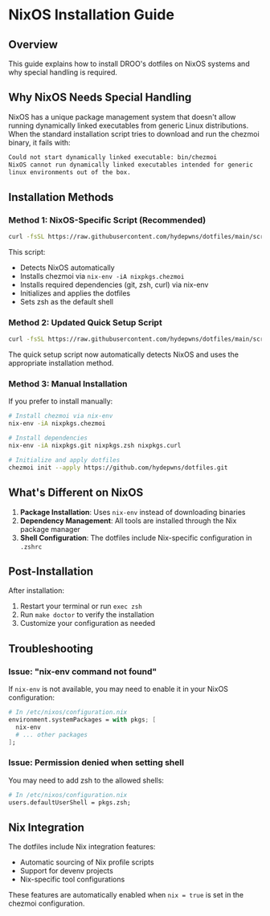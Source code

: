 # NixOS Installation Guide

## Overview

This guide explains how to install DROO's dotfiles on NixOS systems and why special handling is required.

## Why NixOS Needs Special Handling

NixOS has a unique package management system that doesn't allow running dynamically linked executables from generic Linux distributions. When the standard installation script tries to download and run the chezmoi binary, it fails with:

```bash
Could not start dynamically linked executable: bin/chezmoi
NixOS cannot run dynamically linked executables intended for generic
linux environments out of the box.
```

## Installation Methods

### Method 1: NixOS-Specific Script (Recommended)

```bash
curl -fsSL https://raw.githubusercontent.com/hydepwns/dotfiles/main/scripts/setup/nixos-setup.sh | bash
```

This script:

- Detects NixOS automatically
- Installs chezmoi via `nix-env -iA nixpkgs.chezmoi`
- Installs required dependencies (git, zsh, curl) via nix-env
- Initializes and applies the dotfiles
- Sets zsh as the default shell

### Method 2: Updated Quick Setup Script

```bash
curl -fsSL https://raw.githubusercontent.com/hydepwns/dotfiles/main/scripts/setup/quick-setup.sh | bash
```

The quick setup script now automatically detects NixOS and uses the appropriate installation method.

### Method 3: Manual Installation

If you prefer to install manually:

```bash
# Install chezmoi via nix-env
nix-env -iA nixpkgs.chezmoi

# Install dependencies
nix-env -iA nixpkgs.git nixpkgs.zsh nixpkgs.curl

# Initialize and apply dotfiles
chezmoi init --apply https://github.com/hydepwns/dotfiles.git
```

## What's Different on NixOS

1. **Package Installation**: Uses `nix-env` instead of downloading binaries
2. **Dependency Management**: All tools are installed through the Nix package manager
3. **Shell Configuration**: The dotfiles include Nix-specific configuration in `.zshrc`

## Post-Installation

After installation:

1. Restart your terminal or run `exec zsh`
2. Run `make doctor` to verify the installation
3. Customize your configuration as needed

## Troubleshooting

### Issue: "nix-env command not found"

If `nix-env` is not available, you may need to enable it in your NixOS configuration:

```nix
# In /etc/nixos/configuration.nix
environment.systemPackages = with pkgs; [
  nix-env
  # ... other packages
];
```

### Issue: Permission denied when setting shell

You may need to add zsh to the allowed shells:

```nix
# In /etc/nixos/configuration.nix
users.defaultUserShell = pkgs.zsh;
```

## Nix Integration

The dotfiles include Nix integration features:

- Automatic sourcing of Nix profile scripts
- Support for devenv projects
- Nix-specific tool configurations

These features are automatically enabled when `nix = true` is set in the chezmoi configuration.
